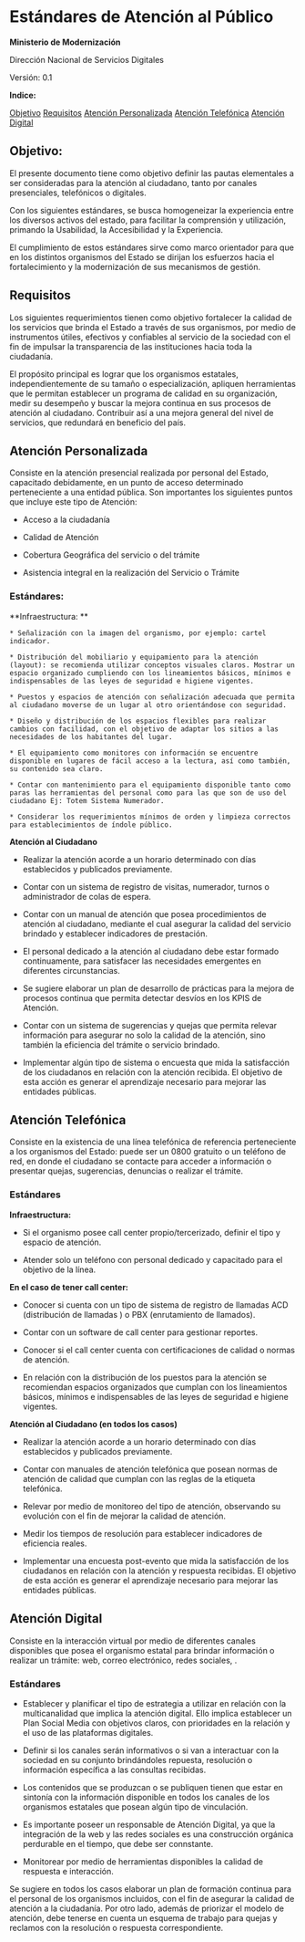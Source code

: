 # Estándares de Atención al Público

**Ministerio de Modernización**

Dirección Nacional de Servicios Digitales

Versión: 0.1 

**Indice:**

[Objetivo](#objetivo)
[Requisitos](#requisitos)
    [Atención Personalizada](#atención-personalizada)
    [Atención Telefónica](#atención-telefónica)
    [Atención Digital](#atención-digital)

## Objetivo: 

El presente documento tiene como objetivo definir las pautas elementales a ser consideradas para la atención al ciudadano, tanto por canales presenciales, telefónicos o digitales.

Con los siguientes estándares, se busca homogeneizar la experiencia entre los diversos activos del estado, para facilitar la comprensión y utilización, primando la Usabilidad, la Accesibilidad y la Experiencia.

El cumplimiento de estos estándares sirve como marco orientador para que en los distintos organismos del Estado se dirijan los esfuerzos hacia el fortalecimiento y la modernización de sus mecanismos de gestión.

## Requisitos

Los siguientes requerimientos tienen como objetivo fortalecer la calidad de los servicios que brinda el Estado a través de sus organismos, por medio de instrumentos útiles, efectivos y confiables al servicio de la sociedad con el fin de impulsar la transparencia de las instituciones hacia toda la ciudadanía.

El propósito principal es lograr que los organismos estatales, independientemente de su tamaño o especialización, apliquen herramientas que le permitan establecer un programa de calidad en su organización, medir su desempeño y buscar la mejora continua en sus procesos de atención al ciudadano. Contribuir así a una mejora general del nivel de servicios, que redundará en beneficio del país.

## Atención Personalizada

Consiste en la atención presencial realizada por personal del Estado, capacitado debidamente, en un punto de acceso determinado perteneciente a una entidad pública. Son importantes los siguientes puntos que incluye este tipo de Atención:

* Acceso a la ciudadanía 

* Calidad de Atención

* Cobertura Geográfica del servicio o del trámite

* Asistencia integral en la realización del Servicio o Trámite	

### Estándares:

**Infraestructura: **

    * Señalización con la imagen del organismo, por ejemplo: cartel indicador.

    * Distribución del mobiliario y equipamiento para la atención (layout): se recomienda utilizar conceptos visuales claros. Mostrar un espacio organizado cumpliendo con los lineamientos básicos, mínimos e indispensables de las leyes de seguridad e higiene vigentes.  

    * Puestos y espacios de atención con señalización adecuada que permita al ciudadano moverse de un lugar al otro orientándose con seguridad. 

    * Diseño y distribución de los espacios flexibles para realizar cambios con facilidad, con el objetivo de adaptar los sitios a las necesidades de los habitantes del lugar.

    * El equipamiento como monitores con información se encuentre disponible en lugares de fácil acceso a la lectura, así como también, su contenido sea claro. 

    * Contar con mantenimiento para el equipamiento disponible tanto como paras las herramientas del personal como para las que son de uso del ciudadano Ej: Totem Sistema Numerador.

    * Considerar los requerimientos mínimos de orden y limpieza correctos para establecimientos de índole público.

**Atención al Ciudadano**

* Realizar la atención acorde a un horario determinado con días establecidos y publicados previamente. 

* Contar con un sistema de registro de visitas, numerador, turnos o administrador de colas de espera. 

* Contar con un manual de atención que posea procedimientos de atención al ciudadano, mediante el cual asegurar la calidad del servicio brindado y establecer indicadores de prestación.

* El personal dedicado a la atención al ciudadano debe estar formado continuamente, para satisfacer las necesidades emergentes en diferentes circunstancias.

* Se sugiere elaborar un plan de desarrollo de prácticas para la mejora de procesos continua que permita detectar desvíos en los KPIS de Atención. 

* Contar con un sistema de sugerencias y quejas que permita relevar información para asegurar no solo la calidad de la atención, sino  también la eficiencia del trámite o servicio brindado.

* Implementar algún tipo de sistema o encuesta que mida la satisfacción de los ciudadanos en relación con la atención recibida. El objetivo de esta acción es generar el aprendizaje necesario para mejorar las entidades públicas. 

## Atención Telefónica

Consiste en la existencia de una línea telefónica de referencia perteneciente a los organismos del Estado: puede ser un 0800 gratuito o un teléfono de red, en donde el ciudadano se contacte para acceder a información o presentar quejas, sugerencias, denuncias o realizar el trámite. 

### Estándares

**Infraestructura:**

* Si el organismo posee call center propio/tercerizado, definir el tipo y espacio de atención.

* Atender solo un teléfono con personal dedicado y capacitado para el objetivo de la línea. 

**En el caso de tener call center:**

* Conocer si cuenta con un tipo de sistema de registro de llamadas ACD (distribución de llamadas ) o PBX (enrutamiento de llamados).

* Contar con un software de call center para gestionar reportes.

* Conocer si el call center cuenta con certificaciones de calidad o normas de atención.

* En relación con la distribución de los puestos para la atención se recomiendan espacios organizados que cumplan con los lineamientos básicos, mínimos e indispensables de las leyes de seguridad e higiene vigentes.  

**Atención al Ciudadano (en todos los casos)**

* Realizar la atención acorde a un horario determinado con días establecidos y publicados previamente.

* Contar con manuales de atención telefónica que posean normas de atención de calidad que cumplan con las reglas de la etiqueta telefónica.

* Relevar por medio de monitoreo del tipo de atención, observando su evolución con el fin de mejorar la calidad de atención. 

* Medir los tiempos de resolución para establecer indicadores de eficiencia reales.

* Implementar una encuesta post-evento que mida la satisfacción de los ciudadanos en relación con la atención y respuesta recibidas. El objetivo de esta acción es generar el aprendizaje necesario para mejorar las entidades públicas. 

## Atención Digital

Consiste en la interacción virtual por medio de diferentes canales disponibles que posea el organismo estatal para brindar información o realizar un trámite: web, correo electrónico, redes sociales, . 

### Estándares

* Establecer y planificar el tipo de estrategia a utilizar en relación con la multicanalidad que implica la atención digital. Ello implica establecer un Plan Social Media con objetivos claros, con prioridades en la relación y el uso de las plataformas digitales. 

* Definir si los canales serán informativos o si van a interactuar con la sociedad en su conjunto brindándoles repuesta, resolución o información específica a las consultas recibidas. 

* Los contenidos que se produzcan o se publiquen tienen que estar en sintonía con la información disponible en todos los canales de los organismos estatales que posean algún tipo de vinculación. 

* Es importante poseer un responsable de Atención Digital, ya que la integración de la web y las redes sociales es una construcción orgánica perdurable en el tiempo, que debe ser connstante.

* Monitorear por medio de herramientas disponibles la calidad de respuesta e interacción. 

Se sugiere en todos los casos elaborar un plan de formación continua para el personal de los organismos incluidos, con el fin  de asegurar la calidad de atención a la ciudadanía. Por otro lado, además de priorizar el modelo de atención, debe tenerse en cuenta un esquema de trabajo para quejas y reclamos con la resolución o respuesta correspondiente. 

